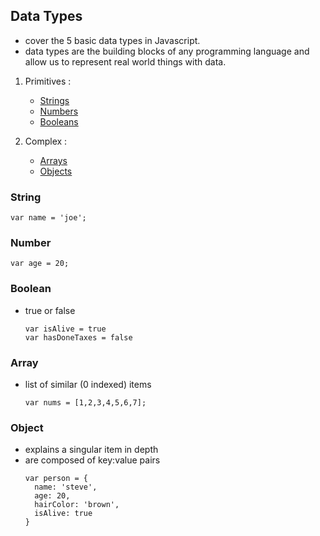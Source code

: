 ## Data Types
- cover the 5 basic data types in Javascript. 
- data types are the building blocks of any programming language and allow us to represent real world things with data. 

1. Primitives :
   - [Strings](#strings)
   - [Numbers](#numbers)
   - [Booleans](#booleans)

2. Complex :
   - [Arrays](#arrays)
   - [Objects](#object)

### String
```
var name = 'joe';
```

### Number
```
var age = 20;
```

### Boolean
- true or false
  ```
  var isAlive = true
  var hasDoneTaxes = false
  ```

### Array
- list of similar (0 indexed) items
  ```
  var nums = [1,2,3,4,5,6,7];
  ```

### Object
- explains a singular item in depth
- are composed of key:value pairs
  ```
  var person = {
    name: 'steve',
    age: 20,
    hairColor: 'brown',
    isAlive: true
  }
  ```
